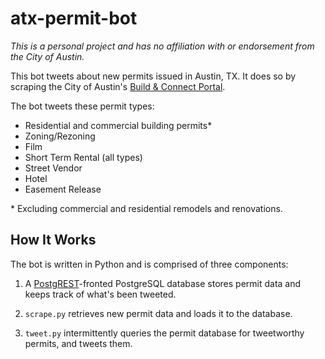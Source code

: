 # atx-permit-bot
*This is a personal project and has no affiliation with or endorsement from the City of Austin.*

This bot tweets about new permits issued in Austin, TX. It does so by scraping the City of Austin's [Build & Connect Portal](https://abc.austintexas.gov/).

The bot tweets these permit types:

- Residential and commercial building permits\*
- Zoning/Rezoning
- Film
- Short Term Rental (all types)
- Street Vendor
- Hotel
- Easement Release

\* Excluding commercial and residential remodels and renovations.

## How It Works

The bot is written in Python and is comprised of three components:

1. A [PostgREST](http://postgrest.org/)-fronted PostgreSQL database stores permit data and keeps track of what's been tweeted.

2. `scrape.py` retrieves new permit data and loads it to the database.

3. `tweet.py` intermittently queries the permit database for tweetworthy permits, and tweets them.

